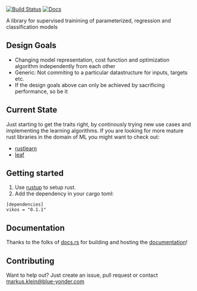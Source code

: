 [![Build Status](https://travis-ci.org/blue-yonder/vikos.svg?branch=master)](https://travis-ci.org/blue-yonder/vikos)
[![Docs](https://docs.rs/vikos/badge.svg)](https://docs.rs/vikos/)

A library for supervised trainining of parameterized, regression and classification models

Design Goals
------------

* Changing model representation, cost function and optimization algorithm independently from each other
* Generic: Not commiting to a particular datastructure for inputs, targets etc.
* If the design goals above can only be achieved by sacrificing performance, so be it 

Current State
-------------

Just starting to get the traits right, by continously trying new use cases
and implementing the learning algorithms. If you are looking for more mature
rust libraries in the domain of ML you might want to check out:
* [rustlearn]
* [leaf]

Getting started
---------------

1. Use [rustup] to setup rust.
3. Add the dependency in your cargo toml:
```
[dependencies]
vikos = "0.1.1"
```

Documentation
-------------

Thanks to the folks of [docs.rs] for building and hosting the [documentation]! 

Contributing
------------

Want to help out? Just create an issue, pull request or contact markus.klein@blue-yonder.com

[docs.rs]: https://docs.rs
[documentation]: https://docs.rs/vikos/
[rustup]:  http://www.rustup.rs
[rustlearn]: https://github.com/maciejkula/rustlearn
[leaf]: https://github.com/autumnai/leaf